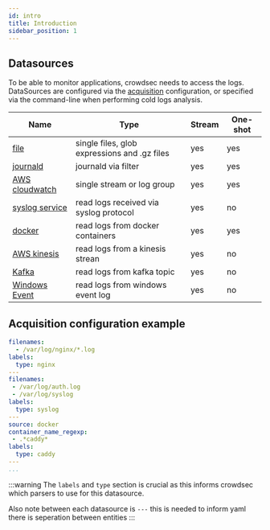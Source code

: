 ```yaml
---
id: intro
title: Introduction
sidebar_position: 1
---
```


## Datasources

To be able to monitor applications, crowdsec needs to access the logs.
DataSources are configured via the [acquisition](/configuration/crowdsec_configuration.md#acquisition_path) configuration, or specified via the command-line when performing cold logs analysis.


Name | Type | Stream | One-shot
-----|------|--------|----------
[file](file) | single files, glob expressions and .gz files | yes | yes
[journald](journald) | journald via filter | yes | yes
[AWS cloudwatch](cloudwatch) | single stream or log group | yes | yes
[syslog service](syslog) | read logs received via syslog protocol | yes | no
[docker](docker) | read logs from docker containers | yes | yes
[AWS kinesis](kinesis)| read logs from a kinesis strean | yes | no
[Kafka](kafka)| read logs from kafka topic | yes | no
[Windows Event](windows_evt_log)| read logs from windows event log | yes | no


## Acquisition configuration example

```yaml title="/etc/crowdsec/acquis.yaml"
filenames:
  - /var/log/nginx/*.log
labels:
  type: nginx
---
filenames:
 - /var/log/auth.log
 - /var/log/syslog
labels:
  type: syslog
---
source: docker
container_name_regexp:
 - .*caddy*
labels:
  type: caddy
---
...
```

:::warning
The `labels` and `type` section is crucial as this informs crowdsec which parsers to use for this datasource.

Also note between each datasource is `---` this is needed to inform yaml there is seperation between entities
:::